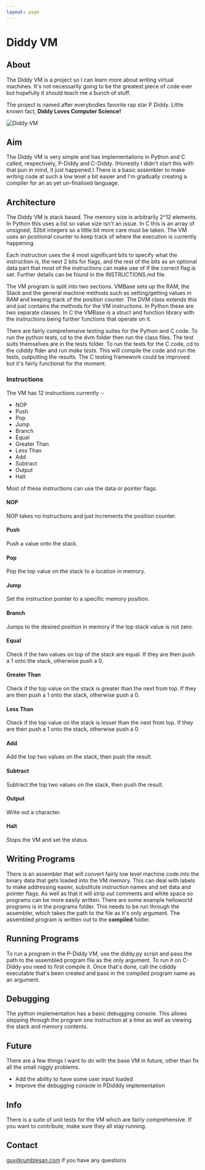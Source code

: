 ```yaml
---
layout: page
---
```


# Diddy VM

## About

The Diddy VM is a project so I can learn more about writing virtual machines. It's not necessarily going to be the greatest piece of code ever but hopefully it should teach me a bunch of stuff.

The project is named after everybodies favorite rap star P Diddy. Little known fact, **Diddy Loves Computer Science!**

![Diddy-VM](http://rumblesan.github.com/diddy-vm/img/diddy.jpg)

## Aim

The Diddy VM is very simple and has implementations in Python and C called, respectively, P-Diddy and C-Diddy. (Honestly I didn't start this with that pun in mind, it just happened.)
There is a basic assembler to make writing code at such a low level a bit easier and I'm gradually creating a compiler for an as yet un-finalised language.

## Architecture

The Diddy VM is stack based. The memory size is arbitrarily 2^12 elements. In Python this uses a list so value size isn't an issue. In C this is an array of unsigned, 32bit integers so a little bit more care must be taken. The VM uses an positional counter to keep track of where the execution is currently happening.

Each instruction uses the 4 most significant bits to specify what the instruction is, the next 2 bits for flags, and the rest of the bits as an optional data part that most of the instructions can make use of if the correct flag is set.
Further details can be found in the INSTRUCTIONS.md file.

The VM program is split into two sections. VMBase sets up the RAM, the Stack and the general machine methods such as setting/getting values in RAM and keeping track of the position counter. The DVM class extends this and just contains the methods for the VM instructions.
In Python these are two separate classes. In C the VMBase is a struct and function library with the instructions being further functions that operate on it.

There are fairly comprehensive testing suites for the Python and C code. To run the python tests, cd to the dvm folder then run the class files. The test suits themselves are in the tests folder.
To run the tests for the C code, cd to the cdiddy flder and run *make tests*. This will compile the code and run the tests, outputting the results. The C testing framework could be improved but it's fairly functional for the moment.

### Instructions

The VM has 12 instructions currently :-

* NOP
* Push
* Pop
* Jump
* Branch
* Equal
* Greater Than
* Less Than
* Add
* Subtract
* Output
* Halt

Most of these instructions can use the data or pointer flags.

#### NOP
NOP takes no instructions and just increments the position counter.

#### Push
Push a value onto the stack.

#### Pop
Pop the top value on the stack to a location in memory.

#### Jump
Set the instruction pointer to a specific memory position.

#### Branch
Jumps to the desired position in memory if the top stack value is not zero.

#### Equal
Check if the two values on top of the stack are equal. If they are then push a 1 onto the stack, otherwise push a 0.

#### Greater Than
Check if the top value on the stack is greater than the next from top. If they are then push a 1 onto the stack, otherwise push a 0.

#### Less Than
Check if the top value on the stack is lesser than the next from top. If they are then push a 1 onto the stack, otherwise push a 0.

#### Add
Add the top two values on the stack, then push the result.

#### Subtract
Subtract the top two values on the stack, then push the result.

#### Output
Write out a character.

#### Halt
Stops the VM and set the status.

## Writing Programs
There is an assembler that will convert fairly low level machine code into the binary data that gets loaded into the VM memory. This can deal with labels to make addressing easier, substitute instruction names and set data and pointer flags. As well as that it will strip out comments and white space so programs can be more easily written.
There are some example helloworld programs is in the programs folder. This needs to be run through the assembler, which takes the path to the file as it's only argument. The assembled program is written out to the **compiled** folder.

## Running Programs
To run a program in the P-Diddy VM, use the diddy.py script and pass the path to the assembled program file as the only argument. To run it on C-Diddy you need to first compile it. Once that's done, call the cdiddy executable that's been created and pass in the compiled program name as an argument.

## Debugging
The python implementation has a basic debugging console. This allows stepping through the program one instruction at a time as well as viewing the stack and memory contents.

## Future
There are a few things I want to do with the base VM in future, other than fix all the small niggly problems.
* Add the ability to have some user input loaded
* Improve the debugging console in PDidddy implementation

## Info
There is a suite of unit tests for the VM which are fairly comprehensive. If you want to contribute, make sure they all stay running.

## Contact
guy@rumblesan.com if you have any questions

